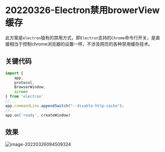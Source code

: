 # 20220326-Electron禁用browerView缓存

此方案是`electron`独有的禁用方式，即`Electron`支持的`Chrome`命令行开关，是直接相当于控制chrome浏览器的设置一样，不涉及网页的各种禁用缓存技术。

## 关键代码

```js
import {
	app,
	protocol,
	BrowserWindow,
	screen
} from 'electron'
//...
app.commandLine.appendSwitch("--disable-http-cache");
//...
app.on('ready', createWindow)
```



## 效果

![image-20220326094509324](https://s2.loli.net/2022/03/26/6avkleNMTdpjmW1.png)